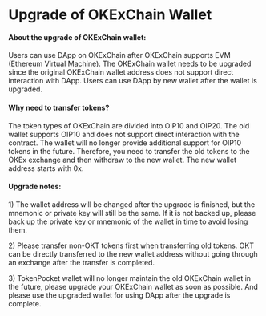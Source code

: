 # Upgrade of OKExChain Wallet

#### About the upgrade of OKExChain wallet:

Users can use DApp on OKExChain after OKExChain supports EVM \(Ethereum Virtual Machine\). The OKExChain wallet needs to be upgraded since the original OKExChain wallet address does not support direct interaction with DApp. Users can use DApp by new wallet after the wallet is upgraded.

#### Why need to transfer tokens?

The token types of OKExChain are divided into OIP10 and OIP20. The old wallet supports OIP10 and does not support direct interaction with the contract. The wallet will no longer provide additional support for OIP10 tokens in the future. Therefore, you need to transfer the old tokens to the OKEx exchange and then withdraw to the new wallet. The new wallet address starts with 0x.

#### Upgrade notes:

1\) The wallet address will be changed after the upgrade is finished, but the mnemonic or private key will still be the same. If it is not backed up, please back up the private key or mnemonic of the wallet in time to avoid losing them.

2\) Please transfer non-OKT tokens first when transferring old tokens. OKT can be directly transferred to the new wallet address without going through an exchange after the transfer is completed.

3\) TokenPocket wallet will no longer maintain the old OKExChain wallet in the future, please upgrade your OKExChain wallet as soon as possible. And please use the upgraded wallet for using DApp after the upgrade is complete.


